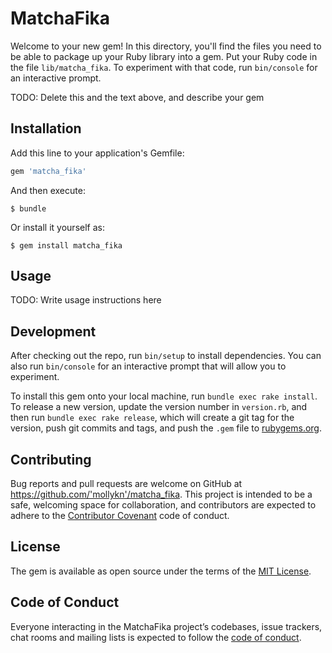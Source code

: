 # MatchaFika

Welcome to your new gem! In this directory, you'll find the files you need to be able to package up your Ruby library into a gem. Put your Ruby code in the file `lib/matcha_fika`. To experiment with that code, run `bin/console` for an interactive prompt.

TODO: Delete this and the text above, and describe your gem

## Installation

Add this line to your application's Gemfile:

```ruby
gem 'matcha_fika'
```

And then execute:

    $ bundle

Or install it yourself as:

    $ gem install matcha_fika

## Usage

TODO: Write usage instructions here

## Development

After checking out the repo, run `bin/setup` to install dependencies. You can also run `bin/console` for an interactive prompt that will allow you to experiment.

To install this gem onto your local machine, run `bundle exec rake install`. To release a new version, update the version number in `version.rb`, and then run `bundle exec rake release`, which will create a git tag for the version, push git commits and tags, and push the `.gem` file to [rubygems.org](https://rubygems.org).

## Contributing

Bug reports and pull requests are welcome on GitHub at https://github.com/'mollykn'/matcha_fika. This project is intended to be a safe, welcoming space for collaboration, and contributors are expected to adhere to the [Contributor Covenant](http://contributor-covenant.org) code of conduct.

## License

The gem is available as open source under the terms of the [MIT License](https://opensource.org/licenses/MIT).

## Code of Conduct

Everyone interacting in the MatchaFika project’s codebases, issue trackers, chat rooms and mailing lists is expected to follow the [code of conduct](https://github.com/'mollykn'/matcha_fika/blob/master/CODE_OF_CONDUCT.md).
